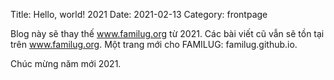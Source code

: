 Title: Hello, world! 2021
Date: 2021-02-13
Category: frontpage

Blog này sẽ thay thế www.familug.org từ 2021. Các bài viết cũ vẫn sẽ 
tồn tại trên www.familug.org.
Một trang mới cho FAMILUG: familug.github.io.

Chúc mừng năm mới 2021.
